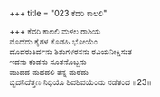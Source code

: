 +++
title = "023 ಕೆದರಿ ಕಾಲಲಿ"

+++
ಕೆದರಿ ಕಾಲಲಿ ಮಳಲ ರಾಶಿಯ  
ನೊದೆದು ಕೈಗಳ ಕೊಡಹಿ ಭೋಯೆಂ  
ದೊದರುತಿರ್ದನು ಶಿಶುಗಳರಸನು ರವಿಯನೀಕ್ಷಿಸುತ  
ಇದನು ಕಂಡನು ಸೂತನೊಬ್ಬನು  
ಮುದದ ಮದದಲಿ ತನ್ನ ಮರೆದು  
ಬ್ಬಿದನಿದೆತ್ತಣ ನಿಧಿಯೊ ಶಿವಶಿವಯೆಂದು ನಡೆತಂದ      ॥23॥